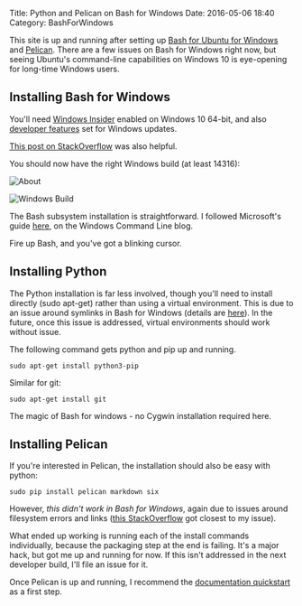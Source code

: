 Title: Python and Pelican on Bash for Windows
Date: 2016-05-06 18:40
Category: BashForWindows

This site is up and running after setting up [Bash for Ubuntu for Windows](https://msdn.microsoft.com/en-us/commandline/wsl/about) and [Pelican](http://blog.getpelican.com/).  There are a few issues on Bash for Windows right now, but seeing Ubuntu's command-line capabilities on Windows 10 is eye-opening for long-time Windows users.

## Installing Bash for Windows

You'll need [Windows Insider](https://insider.windows.com/) enabled on Windows 10 64-bit, and also [developer features](https://msdn.microsoft.com/en-us/windows/uwp/get-started/enable-your-device-for-development) set for Windows updates.

[This post on StackOverflow](http://stackoverflow.com/questions/36352627/how-to-enable-bash-in-windows-10-developer-preview) was also helpful.

You should now have the right Windows build (at least 14316):

![About]({filename}/images/2016-05-06/about.png)

![Windows Build]({filename}/images/2016-05-06/build.png)

The Bash subsystem installation is straightforward.  I followed Microsoft's guide [here](https://blogs.msdn.microsoft.com/commandline/2016/04/06/bash-on-ubuntu-on-windows-download-now-3/), on the Windows Command Line blog.

Fire up Bash, and you've got a blinking cursor.

## Installing Python

The Python installation is far less involved, though you'll need to install directly (sudo apt-get) rather than using a virtual environment.  This is due to an issue around symlinks in Bash for Windows (details are [here](https://github.com/Microsoft/BashOnWindows/issues/201)).  In the future, once this issue is addressed, virtual environments should work without issue.

The following command gets python and pip up and running.

```
sudo apt-get install python3-pip
```

Similar for git:

```
sudo apt-get install git
```

The magic of Bash for windows - no Cygwin installation required here.

## Installing Pelican

If you're interested in Pelican, the installation should also be easy with python:

```
sudo pip install pelican markdown six
```

However, *this didn't work in Bash for Windows*, again due to issues around filesystem errors and links ([this StackOverflow](http://stackoverflow.com/questions/36842969/python-3-pip-packages-install-on-ubuntu-on-windows-failing-with-errno-22) got closest to my issue).

What ended up working is running each of the install commands individually, because the packaging step at the end is failing.  It's a major hack, but got me up and running for now.  If this isn't addressed in the next developer build, I'll file an issue for it.

Once Pelican is up and running, I recommend the [documentation quickstart](http://docs.getpelican.com/en/3.6.3/quickstart.html) as a first step.
